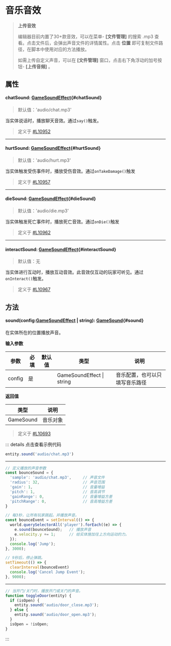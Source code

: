 <script setup>
import '/style.css'
</script>
# 音乐音效

> **上传音效**
>
> 编辑器目前内置了30+款音效，可以在菜单- **[文件管理]** 的搜索 .mp3 查看。点击文件后，会弹出声音文件的详情属性。点击 **位置** 即可复制文件路径，在脚本中使用对应的方法播放。
>
> 如需上传自定义声音，可以在 **[文件管理]** 窗口，点击右下角浮动的加号按钮- **[上传音频]** 。


## 属性

#### <font id="API" />chatSound<font id="Type">: [GameSoundEffect](/GameWorld/music#GameSoundEffect)</font>{#chatSound}
> 默认值：'audio/chat.mp3'

当实体说话时，播放聊天音效。通过`say()`触发。

> 定义于 [#L10952](https://github.com/box3lab/arena_dts/blob/main/GameAPI.d.ts#L10952)

---

#### <font id="API" />hurtSound<font id="Type">: [GameSoundEffect](/GameWorld/music#GameSoundEffect)</font>{#hurtSound}
> 默认值：'audio/hurt.mp3'

当实体触发受伤事件时，播放受伤音效。通过`onTakeDamage()`触发

> 定义于 [#L10957](https://github.com/box3lab/arena_dts/blob/main/GameAPI.d.ts#L10957)

---



#### <font id="API" />dieSound<font id="Type">: [GameSoundEffect](/GameWorld/music#GameSoundEffect)</font>{#dieSound}
> 默认值：'audio/die.mp3'

当实体触发死亡事件时，播放死亡音效。通过`onDie()`触发

> 定义于 [#L10962](https://github.com/box3lab/arena_dts/blob/main/GameAPI.d.ts#L10962)

---


#### <font id="API" />interactSound<font id="Type">: [GameSoundEffect](/GameWorld/music#GameSoundEffect)</font>{#interactSound}
> 默认值：无

当实体进行互动时，播放互动音效。此音效仅互动的玩家可听见。通过`onInteract()`触发。

> 定义于 [#L10967](https://github.com/box3lab/arena_dts/blob/main/GameAPI.d.ts#L10967)



## 方法

#### <font id="API" />sound(<font id="Type">config:[GameSoundEffect](/GameWorld/music#GameSoundEffect) | string</font>)<font id="Type">: [GameSound](https://www.yuque.com/box3lab/api/baptwu286416qyd6)</font>{#sound}

在实体所在的位置播放声音。

**输入参数**

| **参数** | **必填** | **默认值** | **类型** | **说明** |
| --- | --- | --- | --- | --- |
| config | 是 | | GameSoundEffect &#124; string | 音乐配置，也可以只填写音乐路径 |

**返回值**

| **类型** | **说明** |
| --- | --- |
| GameSound | 音乐对象 |

> 定义于 [#L10693](https://github.com/box3lab/arena_dts/blob/main/GameAPI.d.ts#L10693)

::: details 点击查看示例代码
```javascript
entity.sound('audio/chat.mp3')
```
---
```javascript
// 定义播放的声音参数
const bounceSound = {
  'sample': 'audio/chat.mp3',     // 声音文件
  'radius': 32,                   // 声音范围
  'gain': 1,                      // 音量增益
  'pitch': 1,                     // 音高调节
  'gainRange': 0,                 // 音量增益方差
  'pitchRange': 0,                // 音高增益方差
}

// 每3秒，让所有玩家跳起。并播放声音。
const bounceEvent = setInterval(() => {
  world.querySelectorAll('player').forEach((e) => {
    e.sound(bounceSound);   // 播放声音
    e.velocity.y += 1;      // 给实体施加往上方向运动的力。
  });
  console.log('Jump');
}, 3000);

// 9秒后，停止弹跳。
setTimeout(() => {
  clearInterval(bounceEvent)
  console.log('Cancel Jump Event');
}, 9000);
```
---
```javascript
// 当开门/关门时，播放开门或关门的声音。
function toggleDoor(entity) {
  if (isOpen) {
    entity.sound('audio/door_close.mp3');
  } else {
    entity.sound('audio/door_open.mp3');
  }
  isOpen = !isOpen;
}
```
:::

